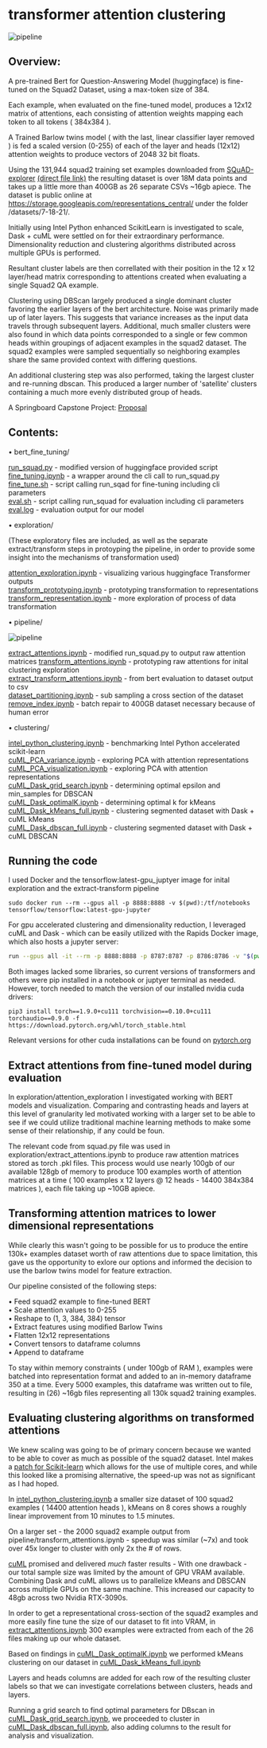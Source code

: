 # transformer attention clustering

![pipeline](./img/pipeline_w_images.png)
## Overview:
A pre-trained Bert for Question-Answering Model (huggingface) is fine-tuned on the Squad2 Dataset, using a max-token size of 384.

Each example, when evaluated on the fine-tuned model, produces a 12x12 matrix of attentions, each consisting of attention weights mapping each token to all tokens ( 384x384 ).

A Trained Barlow twins model ( with the last, linear classifier layer removed ) is fed a scaled version (0-255) of each of the layer and heads (12x12) attention weights to produce vectors of 2048 32 bit floats.

Using the 131,944 squad2 training set examples downloaded from [SQuAD-explorer](https://rajpurkar.github.io/SQuAD-explorer/) [(direct file link)](https://rajpurkar.github.io/SQuAD-explorer/dataset/train-v2.0.json) the resulting dataset is over 18M data points and takes up a little more than 400GB as 26 separate CSVs ~16gb apiece.  The dataset is public online at https://storage.googleapis.com/representations_central/ under the folder /datasets/7-18-21/.

Initially using Intel Python enhanced ScikitLearn is investigated to scale, Dask + cuML were settled on for their extraordinary performance.  Dimensionality reduction and clustering algorithms distributed across multiple GPUs is performed.

Resultant cluster labels are then correllated with their position in the 12 x 12 layer/head matrix corresponding to attentions  created when evaluating a single Squad2 QA example.

Clustering using DBScan largely produced a single dominant cluster favoring the earlier layers of the bert architecture.  Noise was primarily made up of later layers.  This suggests that variance increases as the input data travels through subsequent layers.  Additional, much smaller clusters were also found in which data points corresponded to a single or few common heads within groupings of adjacent examples in the squad2 dataset.  The squad2 examples were sampled sequentially so neighboring examples share the same provided context with differing questions.


An additional clustering step was also performed, taking the largest cluster and re-running dbscan.  This produced a larger number of 'satellite' clusters containing a much more evenly distributed group of heads.





A Springboard Capstone Project: [Proposal](proposal.md)

## Contents:

• bert_fine_tuning/

[run_squad.py](https://github.com/pschroedl/transformer_attention_clustering/blob/main/bert_fine_tuning/run_squad.py) - modified version of huggingface provided script  
[fine_tuning.ipynb](https://github.com/pschroedl/transformer_attention_clustering/blob/main/bert_fine_tuning/fine-tune.ipynb) - a wrapper around the cli call to run_squad.py  
[fine_tune.sh](https://github.com/pschroedl/transformer_attention_clustering/blob/main/bert_fine_tuning/fine-tune.sh) - script calling run_sqad for fine-tuning including cli parameters  
[eval.sh](https://github.com/pschroedl/transformer_attention_clustering/blob/main/bert_fine_tuning/eval.sh) - script calling run_squad for evaluation including cli parameters  
[eval.log](https://github.com/pschroedl/transformer_attention_clustering/blob/main/bert_fine_tuning/eval.log) - evaluation output for our model  

• exploration/

(These exploratory files are included, as well as the separate extract/transform steps in protoyping the pipeline, in order to provide some insight into the mechanisms of transformation used)

[attention_exploration.ipynb](https://github.com/pschroedl/transformer_attention_clustering/blob/main/exploration/attention_exploration.ipynb) - visualizing various huggingface Transformer outputs  
[transform_prototyping.ipynb](https://github.com/pschroedl/transformer_attention_clustering/blob/main/exploration/transform_prototyping.ipynb) - prototyping transformation to representations
[transform_representation.ipynb](https://github.com/pschroedl/transformer_attention_clustering/blob/main/exploration/transform_representation_exploration.ipynb) - more exploration of process of data transformation  

• pipeline/

![pipeline](/img/pipeline_files.png)

[extract_attentions.ipynb](https://github.com/pschroedl/transformer_attention_clustering/blob/main/exploration/extract_attentions.ipynb) - modified run_squad.py to output raw attention matrices
[transform_attentions.ipynb](https://github.com/pschroedl/transformer_attention_clustering/blob/main/pipeline/transform_attentions.ipynb) - prototyping raw attentions for inital clustering exploration  
[extract_transform_attentions.ipynb](https://github.com/pschroedl/transformer_attention_clustering/blob/main/pipeline/extract_transform_attentions.ipynb) -  from bert evaluation to dataset output to csv  
[dataset_partitioning.ipynb](https://github.com/pschroedl/transformer_attention_clustering/blob/main/pipeline/dataset_partitioning.ipynb) - sub sampling a cross section of the dataset  
[remove_index.ipynb](https://github.com/pschroedl/transformer_attention_clustering/blob/main/pipeline/remove_index.ipynb) - batch repair to 400GB dataset necessary because of human error

    
• clustering/

[intel_python_clustering.ipynb](https://github.com/pschroedl/transformer_attention_clustering/blob/main/clustering/intel_python_clustering.ipynb) - benchmarking Intel Python accelerated scikit-learn  
[cuML_PCA_variance.ipynb](https://github.com/pschroedl/transformer_attention_clustering/blob/main/clustering/cuML_PCA_variance.ipynb) - exploring PCA with attention representations  
[cuML_PCA_visualization.ipynb](https://github.com/pschroedl/transformer_attention_clustering/blob/main/clustering/cuML_PCA_visualization.ipynb) - exploring PCA with attention representations  
[cuML_Dask_grid_search.ipynb](https://github.com/pschroedl/transformer_attention_clustering/blob/main/clustering/cuML_dbscan_grid_search.ipynb) - determining optimal epsilon and min_samples for DBSCAN  
[cuML_Dask_optimalK.ipynb](https://github.com/pschroedl/transformer_attention_clustering/blob/main/clustering/cuML_Dask_optimalK.ipynb) - determining optimal k for kMeans  
[cuML_Dask_kMeans_full.ipynb](https://github.com/pschroedl/transformer_attention_clustering/blob/main/clustering/cuML_Dask_kMeans_full.ipynb) - clustering segmented dataset with Dask + cuML kMeans  
[cuML_Dask_dbscan_full.ipynb](https://github.com/pschroedl/transformer_attention_clustering/blob/main/clustering/cuML_dbscan_full.ipynb) - clustering segmented dataset with Dask + cuML DBSCAN

## Running the code

I used Docker and the tensorflow:latest-gpu_juptyer image for inital exploration and the extract-transform pipeline

```
sudo docker run --rm --gpus all -p 8888:8888 -v $(pwd):/tf/notebooks tensorflow/tensorflow:latest-gpu-jupyter
```


For gpu accelerated clustering and dimensionality reduction, I leveraged cuML and Dask - which can be easily utilized with the Rapids Docker image, which also hosts a jupyter server:

```bash
run --gpus all -it --rm -p 8888:8888 -p 8787:8787 -p 8786:8786 -v "$(pwd):/rapids/notebooks/host/" rapidsai/rapidsai:21.06-cuda11.0-runtime-ubuntu18.04-py3.7

```

Both images lacked some libraries, so current versions of transformers and others were pip installed in a notebook or juptyer terminal as needed.  However, torch needed to match the version of our installed nvidia cuda drivers:

```
pip3 install torch==1.9.0+cu111 torchvision==0.10.0+cu111 torchaudio==0.9.0 -f https://download.pytorch.org/whl/torch_stable.html
```
Relevant versions for other cuda installations can be found on [pytorch.org](https://pytorch.org/get-started/locally/)


## Extract attentions from fine-tuned model during evaluation

In exploration/attention_exploration I investigated working with BERT models and visualization.  Comparing and contrasting heads and layers at this level of granularity led motivated working with a larger set to be able to see if we could utilize traditional machine learning methods to make some sense of their relationship, if any could be foun. 

The relevant code from squad.py file was used in exploration/extract_attentions.ipynb to produce raw attention matrices stored as torch .pkl files.  This process would use nearly 100gb of our available 128gb of memory to produce 100 examples worth of attention matrices at a time ( 100 examples x 12 layers @ 12 heads - 14400 384x384 matrices ), each file taking up ~10GB apiece.

## Transforming attention matrices to lower dimensional representations

While clearly this wasn't going to be possible for us to produce the entire 130k+ examples dataset worth of raw attentions due to space limitation, this gave us the opportunity to exlore our options and informed the decision to use the barlow twins model for feature extraction.

Our pipeline consisted of the following steps:

• Feed squad2 example to fine-tuned BERT  
• Scale attention values to 0-255  
• Reshape to (1, 3, 384, 384) tensor  
• Extract features using modified Barlow Twins  
• Flatten 12x12 representations  
• Convert tensors to dataframe columns  
• Append to dataframe  

To stay within memory constraints ( under 100gb of RAM ), examples were batched into representation format and added to an in-memory dataframe 350 at a time.  Every 5000 examples, this dataframe was written out to file, resulting in (26) ~16gb files representing all 130k squad2 training examples.


## Evaluating clustering algorithms on transformed attentions

We knew scaling was going to be of primary concern because we wanted to be able to cover as much as possible of the squad2 dataset.  Intel makes a [patch for Scikit-learn](https://github.com/intel/scikit-learn-intelex) which allows for the use of multiple cores, and while this looked like a promising alternative, the speed-up was not as significant as I had hoped.

In [intel_python_clustering.ipynb](https://github.com/pschroedl/transformer_attention_clustering/blob/main/clustering/intel_python_clustering.ipynb) a smaller size dataset of 100 squad2 examples ( 14400 attention heads ), kMeans on 8 cores shows a roughly linear improvement from 10 minutes to 1.5 minutes.

On a larger set - the 2000 squad2 example output from pipeline/transform_attentions.ipynb - speedup was similar (~7x) and took over 45x longer to cluster with only 2x the # of rows.

[cuML](https://github.com/rapidsai/cuml) promised and delivered _much_ faster results - With one drawback - our total sample size was limited by the amount of GPU VRAM available.  Combining Dask and cuML allows us to parallelize kMeans and DBSCAN across multiple GPUs on the same machine.  This increased our capacity to 48gb across two Nvidia RTX-3090s.

In order to get a representational cross-section of the squad2 examples and more easily fine tune the size of our dataset to fit into VRAM, in [extract_attentions.ipynb](https://github.com/pschroedl/transformer_attention_clustering/blob/main/exploration/extract_attentions.ipynb) 300 examples were extracted from each of the 26 files making up our whole dataset.

Based on findings in [cuML_Dask_optimalK.ipynb](https://github.com/pschroedl/transformer_attention_clustering/blob/main/clustering/cuML_Dask_optimalK.ipynb) we performed kMeans clustering on our dataset in [cuML_Dask_kMeans_full.ipynb](https://github.com/pschroedl/transformer_attention_clustering/blob/main/clustering/cuML_Dask_kMeans_full.ipynb)

Layers and heads columns are added for each row of the resulting cluster labels so that we can investigate correlations between clusters, heads and layers.

Running a grid search to find optimal parameters for DBscan in [cuML_Dask_grid_search.ipynb](https://github.com/pschroedl/transformer_attention_clustering/blob/main/clustering/cuML_dbscan_grid_search.ipynb), we proceeded to cluster in [cuML_Dask_dbscan_full.ipynb](https://github.com/pschroedl/transformer_attention_clustering/blob/main/clustering/cuML_dbscan_full.ipynb), also adding columns to the result for analysis and visualization.
